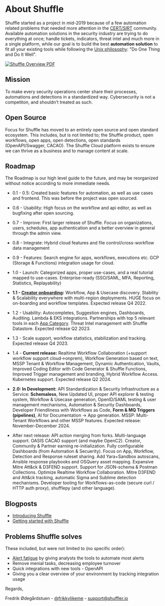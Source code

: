# About Shuffle
Shuffle started as a project in mid-2019 because of a few automation related problems that needed more attention in the [CERT/SIRT](https://en.wikipedia.org/wiki/Computer_emergency_response_team) community. Available automation solutions in the security industry are trying to do everything at once; handle tickets, indicators, threat intel and much more in a single platform, while our goal is to build the best **automation solution** to fit all your existing tools while following the [Unix philosophy](https://en.wikipedia.org/wiki/Unix_philosophy#Do_One_Thing_and_Do_It_Well): "Do One Thing and Do It Well". 

[![Shuffle Overview PDF](https://raw.githubusercontent.com/Shuffle/Shuffle-docs/master/assets/Shuffle%20Overview.png)](https://raw.githubusercontent.com/Shuffle/Shuffle-docs/master/assets/Shuffle%20Overview.pdf)

## Mission
To make every security operations center share their processes, automations and detections in a standardized way. Cybersecurity is not a competiton, and shouldn't treated as such.

## Open Source
Focus for Shuffle has moved to an entirely open source and open standard ecosystem. This includes, but is not limited to; the Shuffle product, open workflows, open apps, open detections, open standards (OpenAPI/Swagger, CACAO). The Shuffle Cloud platform exists to ensure we can thrive as a business and to manage content at scale.

## Roadmap
The Roadmap is our high level guide to the future, and may be reorganized without notice according to more immediate needs. 

* 0.1 - 0.5: Created basic features for automation, as well as use cases and frontend. This was before the project was open sourced.
* 0.6 - Usability: High focus on the workflow and api editor, as well as bugfixing after open sourcing. 
* 0.7 - Improve: First larger release of Shuffle. Focus on organizations, users, schedules, app authentication and a better overview in general through the admin view.
* 0.8 - Integrate: Hybrid cloud features and file control/cross-workflow data management
* 0.9 - Features: Search engine for apps, workflows, executions etc. GCP (Storage & Functions) integration usage for cloud.
* 1.0 - Launch: Categorized apps, proper use-cases, and a real tutorial mapped to use-cases. Enterprise-ready (SSO/SAML, MFA, Reporting, Statistics, Replayability)
* **1.1 - [Creator onboarding](https://github.com/Shuffle/Shuffle/releases/tag/1.1.0):** Workflow, App & Usecase discovery. Stability & Scalability everywhere with multi-region deployments. HUGE focus on on-boarding and workflow templates. Expected release Q4 2022.
* 1.2 - Usability: Autocompletes, Suggestion engines, Dashboards, Auditing. Lambda & EKS integrations. Partnerships with top 5 relevant tools in each [App Category](https://shuffler.io/welcome?tab=2). Threat Intel management with Shuffle Datastore. Expected release Q2 2023. 
* 1.3 - Scale support, workflow statistics, stabilization and tracking.  Expected release Q4 2023.
  
* 1.4 - **Current release:** Realtime Workflow Collaboration (+support workflow support cloud->onprem), Workflow Generation based on text, MSSP Tenant & Workflow Management, Dynamic Authentication, Vaults, Improved Coding Editor with Code Generator & Shuffle Functions, Improved Trigger management and branding, Hybrid Workflow Access. Kubernetes support. Expected release Q2 2024.
  
* **2.0: In Development:** API Standardization & Security Infrastructure as a Service: **Schemaless**, New Updated UI, proper API explorer & testing system, Workflow & Usecase generation, OpenID/SAML testing & user management mechanisms, Automation & Security Dashboards, Developer Friendliness with Workflows as Code, **Form & MQ Triggers (pipelines)**, AI for Documentation -> App generation. MSSP: Multi-Tenant Workflows and other MSSP features. Expected release: November-December 2024.

* After next release: API action merging from forks. Multi-language support. OASIS CACAO support (and maybe OpenC2). Creator, Community & Partner earning re-initialization. Fully configurable Dashboards (from Automation & Secuerity). Focus on App, Workflow, Detection and Response ruleset sharing. Add Yara+Sandbox autoscans, Ansible response playbooks and OSQuery asset mapping. Expansive Mitre Att&ck & D3FEND support. Support for JSON-schema & Postman Collections. Optimize Realtime Workflow Collaboration. Mitre D3FEND and Att&ck tracking, automatic Sigma and Sublime detection mechanisms. Developer tooling for Workflows-as-code (secure curl / HTTP auth proxy), shufflepy (and other language).
    
## Blogposts
* [Introducing Shuffle](https://medium.com/security-operation-capybara/introducing-shuffle-an-open-source-soar-platform-part-1-58a529de7d12)
* [Getting started with Shuffle](https://medium.com/@Frikkylikeme/getting-started-with-shuffle-an-open-source-soar-platform-part-2-1d7c67a64244)

## Problems Shuffle solves 
These included, but were not limited to (no specific order):
* [Alert fatigue](https://en.wikipedia.org/wiki/Alarm_fatigue) by giving analysts the tools to automate most alerts
* Remove menial tasks, decreasing employee turnover
* Quick integrations with new tools - OpenAPI
* Giving you a clear overview of your environment by tracking integration usage

Regards,

Fredrik Ødegårdstuen - [@frikkylikeme](https://twitter.com/Frikkylikeme) - [support@shuffler.io](mailto:support@shuffler.io)
